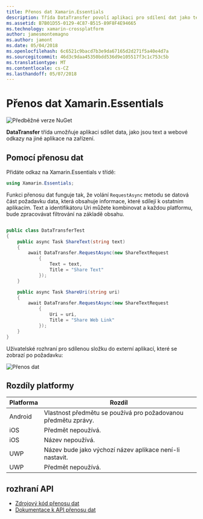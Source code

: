 ```yaml
---
title: Přenos dat Xamarin.Essentials
description: Třída DataTransfer povolí aplikaci pro sdílení dat jako text a webové odkazy na jiné aplikace na zařízení.
ms.assetid: B7B01D55-0129-4C87-B515-89F8F4E94665
ms.technology: xamarin-crossplatform
author: jamesmontemagno
ms.author: jamont
ms.date: 05/04/2018
ms.openlocfilehash: 6c6521c9bacd7b3e9da67165d2d271f5a40e4d7a
ms.sourcegitcommit: 46d3c9daa45350bdd536d9e105517f3c1c753c5b
ms.translationtype: MT
ms.contentlocale: cs-CZ
ms.lasthandoff: 05/07/2018
---
```

# <a name="xamarinessentials-data-transfer"></a>Přenos dat Xamarin.Essentials

![Předběžné verze NuGet](~/media/shared/pre-release.png)

**DataTransfer** třída umožňuje aplikaci sdílet data, jako jsou text a webové odkazy na jiné aplikace na zařízení.

## <a name="using-data-transfer"></a>Pomocí přenosu dat

Přidáte odkaz na Xamarin.Essentials v třídě:

```csharp
using Xamarin.Essentials;
```

Funkci přenosu dat funguje tak, že volání `RequestAsync` metodu se datová část požadavku data, která obsahuje informace, které sdílejí k ostatním aplikacím. Text a identifikátoru Uri můžete kombinovat a každou platformu, bude zpracovávat filtrování na základě obsahu.

```csharp

public class DataTransferTest
{
    public async Task ShareText(string text)
    {
        await DataTransfer.RequestAsync(new ShareTextRequest
            {
                Text = text,
                Title = "Share Text"
            });
    }

    public async Task ShareUri(string uri)
    {
        await DataTransfer.RequestAsync(new ShareTextRequest
            {
                Uri = uri,
                Title = "Share Web Link"
            });
    }
}
```

Uživatelské rozhraní pro sdílenou složku do externí aplikací, které se zobrazí po požadavku:

![Přenos dat](data-transfer-images/data-transfer.png)

## <a name="platform-differences"></a>Rozdíly platformy

| Platforma | Rozdíl |
| --- | --- |
| Android | Vlastnost předmětu se používá pro požadovanou předmětu zprávy. |
| iOS | Předmět nepoužívá. |
| iOS | Název nepoužívá. |
| UWP | Název bude jako výchozí název aplikace není-li nastavit. |
| UWP | Předmět nepoužívá. |

## <a name="api"></a>rozhraní API

- [Zdrojový kód přenosu dat](https://github.com/xamarin/Essentials/tree/master/Essentials/DataTransfer)
- [Dokumentace k API přenosu dat](xref:Xamarin.Essentials.DataTransfer)
